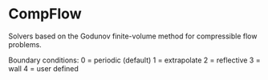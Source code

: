 # CompFlow
Solvers based on the Godunov finite-volume method for compressible flow problems.

Boundary conditions:
0 = periodic (default)
1 = extrapolate
2 = reflective
3 = wall
4 = user defined
